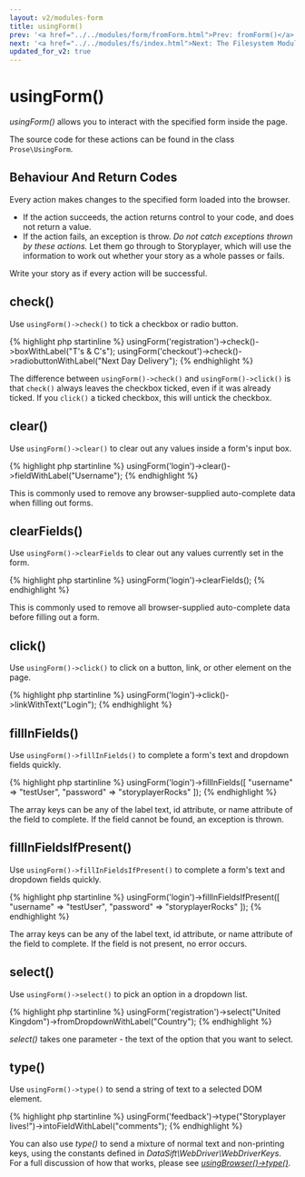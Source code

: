```yaml
---
layout: v2/modules-form
title: usingForm()
prev: '<a href="../../modules/form/fromForm.html">Prev: fromForm()</a>'
next: '<a href="../../modules/fs/index.html">Next: The Filesystem Module</a>'
updated_for_v2: true
---
```


# usingForm()

_usingForm()_ allows you to interact with the specified form inside the page.

The source code for these actions can be found in the class `Prose\UsingForm`.

## Behaviour And Return Codes

Every action makes changes to the specified form loaded into the browser.

* If the action succeeds, the action returns control to your code, and does not return a value.
* If the action fails, an exception is throw. _Do not catch exceptions thrown by these actions._ Let them go through to Storyplayer, which will use the information to work out whether your story as a whole passes or fails.

Write your story as if every action will be successful.

## check()

Use `usingForm()->check()` to tick a checkbox or radio button.

{% highlight php startinline %}
usingForm('registration')->check()->boxWithLabel("T's & C's");
usingForm('checkout')->check()->radiobuttonWithLabel("Next Day Delivery");
{% endhighlight %}

The difference between `usingForm()->check()` and `usingForm()->click()` is that `check()` always leaves the checkbox ticked, even if it was already ticked. If you `click()` a ticked checkbox, this will untick the checkbox.

## clear()

Use `usingForm()->clear()` to clear out any values inside a form's input box.

{% highlight php startinline %}
usingForm('login')->clear()->fieldWithLabel("Username");
{% endhighlight %}

This is commonly used to remove any browser-supplied auto-complete data when filling out forms.

## clearFields()

Use `usingForm()->clearFields` to clear out any values currently set in the form.

{% highlight php startinline %}
usingForm('login')->clearFields();
{% endhighlight %}

This is commonly used to remove all browser-supplied auto-complete data before filling out a form.

## click()

Use `usingForm()->click()` to click on a button, link, or other element on the page.

{% highlight php startinline %}
usingForm('login')->click()->linkWithText("Login");
{% endhighlight %}

## fillInFields()

Use `usingForm()->fillInFields()` to complete a form's text and dropdown fields quickly.

{% highlight php startinline %}
usingForm('login')->fillInFields([
	"username" => "testUser",
	"password" => "storyplayerRocks"
]);
{% endhighlight %}

The array keys can be any of the label text, id attribute, or name attribute of the field to complete. If the field cannot be found, an exception is thrown.

## fillInFieldsIfPresent()

Use `usingForm()->fillInFieldsIfPresent()` to complete a form's text and dropdown fields quickly.

{% highlight php startinline %}
usingForm('login')->fillInFieldsIfPresent([
	"username" => "testUser",
	"password" => "storyplayerRocks"
]);
{% endhighlight %}

The array keys can be any of the label text, id attribute, or name attribute of the field to complete. If the field is not present, no error occurs.

## select()

Use `usingForm()->select()` to pick an option in a dropdown list.

{% highlight php startinline %}
usingForm('registration')->select("United Kingdom")->fromDropdownWithLabel("Country");
{% endhighlight %}

_select()_ takes one parameter - the text of the option that you want to select.

## type()

Use `usingForm()->type()` to send a string of text to a selected DOM element.

{% highlight php startinline %}
usingForm('feedback')->type("Storyplayer lives!")->intoFieldWithLabel("comments");
{% endhighlight %}

You can also use _type()_ to send a mixture of normal text and non-printing keys, using the constants defined in _DataSift\WebDriver\WebDriverKeys_.  For a full discussion of how that works, please see _[usingBrowser()->type()](../browser/usingBrowser.md#type)_.
